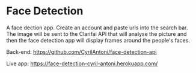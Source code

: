 # Face Detection

A face dection app. Create an account and paste urls into the search bar. The image will be sent to the Clarifai API that will analyse the picture and then the face detection app will display frames around the people's faces.

Back-end: https://github.com/CyrilAntoni/face-detection-api

Live app: https://face-detection-cyril-antoni.herokuapp.com/